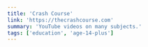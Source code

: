 ```yaml
---
title: 'Crash Course'
link: 'https://thecrashcourse.com'
summary: 'YouTube videos on many subjects.'
tags: ['education', 'age-14-plus']
---
```

